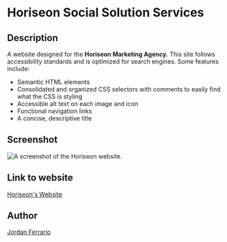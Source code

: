 # Horiseon Social Solution Services

## Description

A website designed for the **Horiseon Marketing Agency.** This site follows accessibility standards and is optimized for search engines.
Some features include:

- Semantic HTML elements
- Consolidated and organized CSS selectors with comments to easily find what the CSS is styling
- Accessible alt text on each image and icon
- Functional navigation links
- A concise, descriptive title

## Screenshot

![A screenshot of the Horiseon website.](./assets/images/horiseon-webpage-screenshot.png)

## Link to website

[Horiseon's Website](https://jordanferrario.github.io/Horiseon-Marketing-Agency/)

## Author

[Jordan Ferrario](https://github.com/jordanferrario)
